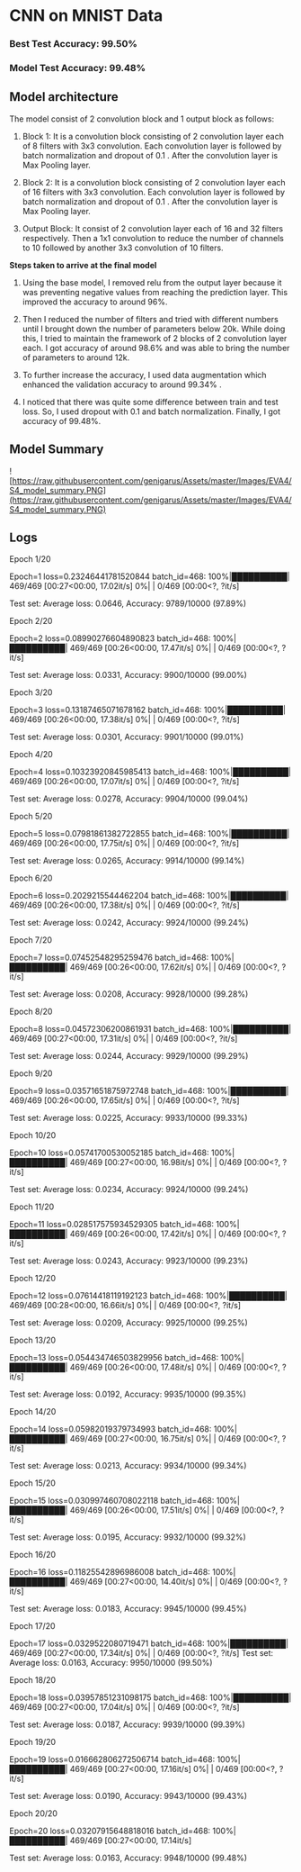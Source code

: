 # CNN on MNIST Data

### Best Test Accuracy: 99.50%

### Model Test Accuracy: 99.48%

## Model architecture

The model consist of 2 convolution block and 1 output block as follows:

1) Block 1: It is a convolution block consisting of 2 convolution layer each of 8 filters with 3x3 convolution. Each convolution layer is followed by batch normalization and dropout of 0.1 . After the convolution layer is Max Pooling layer.

2) Block 2: It is a convolution block consisting of 2 convolution layer each of 16 filters with 3x3 convolution. Each convolution layer is followed by batch normalization and dropout of 0.1 . After the convolution layer is Max Pooling layer.

3) Output Block: It consist of 2 convolution layer each of 16 and 32 filters respectively. Then a 1x1 convolution to reduce the number of channels to 10 followed by another 3x3 convolution of 10 filters.

**Steps taken to arrive at the final model**

1) Using the base model, I removed relu from the output layer because it was preventing negative values from reaching the prediction layer. This improved the accuracy to around 96%.

2) Then I reduced the number of filters and tried with different numbers until I brought down the number of parameters below 20k. While doing this, I tried to maintain the framework of 2 blocks of 2 convolution layer each. I got accuracy of around 98.6% and was able to bring the number of parameters to around 12k.

3) To further increase the accuracy, I used data augmentation which enhanced the validation accuracy to around 99.34% .

4) I noticed that there was quite some difference between train and test loss. So, I used dropout with 0.1 and batch normalization. Finally, I got accuracy of 99.48%.

## Model Summary

![https://raw.githubusercontent.com/genigarus/Assets/master/Images/EVA4/S4_model_summary.PNG](https://raw.githubusercontent.com/genigarus/Assets/master/Images/EVA4/S4_model_summary.PNG)


## Logs


Epoch 1/20


Epoch=1 loss=0.23246441781520844 batch_id=468: 100%|██████████| 469/469 [00:27<00:00, 17.02it/s]
  0%|          | 0/469 [00:00<?, ?it/s]
  
Test set: Average loss: 0.0646, Accuracy: 9789/10000 (97.89%)



Epoch 2/20


Epoch=2 loss=0.08990276604890823 batch_id=468: 100%|██████████| 469/469 [00:26<00:00, 17.47it/s]
  0%|          | 0/469 [00:00<?, ?it/s]
  
Test set: Average loss: 0.0331, Accuracy: 9900/10000 (99.00%)



Epoch 3/20


Epoch=3 loss=0.13187465071678162 batch_id=468: 100%|██████████| 469/469 [00:26<00:00, 17.38it/s]
  0%|          | 0/469 [00:00<?, ?it/s]
  
Test set: Average loss: 0.0301, Accuracy: 9901/10000 (99.01%)



Epoch 4/20


Epoch=4 loss=0.10323920845985413 batch_id=468: 100%|██████████| 469/469 [00:26<00:00, 17.07it/s]
  0%|          | 0/469 [00:00<?, ?it/s]
  
Test set: Average loss: 0.0278, Accuracy: 9904/10000 (99.04%)



Epoch 5/20


Epoch=5 loss=0.07981861382722855 batch_id=468: 100%|██████████| 469/469 [00:26<00:00, 17.75it/s]
  0%|          | 0/469 [00:00<?, ?it/s]
  
Test set: Average loss: 0.0265, Accuracy: 9914/10000 (99.14%)



Epoch 6/20


Epoch=6 loss=0.2029215544462204 batch_id=468: 100%|██████████| 469/469 [00:26<00:00, 17.38it/s]
  0%|          | 0/469 [00:00<?, ?it/s]
  
Test set: Average loss: 0.0242, Accuracy: 9924/10000 (99.24%)



Epoch 7/20


Epoch=7 loss=0.07452548295259476 batch_id=468: 100%|██████████| 469/469 [00:26<00:00, 17.62it/s]
  0%|          | 0/469 [00:00<?, ?it/s]
  
Test set: Average loss: 0.0208, Accuracy: 9928/10000 (99.28%)



Epoch 8/20


Epoch=8 loss=0.04572306200861931 batch_id=468: 100%|██████████| 469/469 [00:27<00:00, 17.31it/s]
  0%|          | 0/469 [00:00<?, ?it/s]
  
Test set: Average loss: 0.0244, Accuracy: 9929/10000 (99.29%)



Epoch 9/20


Epoch=9 loss=0.03571651875972748 batch_id=468: 100%|██████████| 469/469 [00:26<00:00, 17.65it/s]
  0%|          | 0/469 [00:00<?, ?it/s]
  
Test set: Average loss: 0.0225, Accuracy: 9933/10000 (99.33%)



Epoch 10/20


Epoch=10 loss=0.05741700530052185 batch_id=468: 100%|██████████| 469/469 [00:27<00:00, 16.98it/s]
  0%|          | 0/469 [00:00<?, ?it/s]
  
Test set: Average loss: 0.0234, Accuracy: 9924/10000 (99.24%)



Epoch 11/20


Epoch=11 loss=0.028517575934529305 batch_id=468: 100%|██████████| 469/469 [00:26<00:00, 17.42it/s]
  0%|          | 0/469 [00:00<?, ?it/s]
  
Test set: Average loss: 0.0243, Accuracy: 9923/10000 (99.23%)



Epoch 12/20


Epoch=12 loss=0.07614418119192123 batch_id=468: 100%|██████████| 469/469 [00:28<00:00, 16.66it/s]
  0%|          | 0/469 [00:00<?, ?it/s]
  
Test set: Average loss: 0.0209, Accuracy: 9925/10000 (99.25%)



Epoch 13/20


Epoch=13 loss=0.054434746503829956 batch_id=468: 100%|██████████| 469/469 [00:26<00:00, 17.48it/s]
  0%|          | 0/469 [00:00<?, ?it/s]
  
Test set: Average loss: 0.0192, Accuracy: 9935/10000 (99.35%)



Epoch 14/20


Epoch=14 loss=0.05982019379734993 batch_id=468: 100%|██████████| 469/469 [00:27<00:00, 16.75it/s]
  0%|          | 0/469 [00:00<?, ?it/s]
  
Test set: Average loss: 0.0213, Accuracy: 9934/10000 (99.34%)



Epoch 15/20


Epoch=15 loss=0.030997460708022118 batch_id=468: 100%|██████████| 469/469 [00:26<00:00, 17.51it/s]
  0%|          | 0/469 [00:00<?, ?it/s]
  
Test set: Average loss: 0.0195, Accuracy: 9932/10000 (99.32%)



Epoch 16/20


Epoch=16 loss=0.11825542896986008 batch_id=468: 100%|██████████| 469/469 [00:27<00:00, 14.40it/s]
  0%|          | 0/469 [00:00<?, ?it/s]
  
Test set: Average loss: 0.0183, Accuracy: 9945/10000 (99.45%)


Epoch 17/20

Epoch=17 loss=0.0329522080719471 batch_id=468: 100%|██████████| 469/469 [00:27<00:00, 17.34it/s]
  0%|          | 0/469 [00:00<?, ?it/s]
Test set: Average loss: 0.0163, Accuracy: 9950/10000 (99.50%)



Epoch 18/20


Epoch=18 loss=0.03957851231098175 batch_id=468: 100%|██████████| 469/469 [00:27<00:00, 17.04it/s]
  0%|          | 0/469 [00:00<?, ?it/s]
  
Test set: Average loss: 0.0187, Accuracy: 9939/10000 (99.39%)



Epoch 19/20


Epoch=19 loss=0.016662806272506714 batch_id=468: 100%|██████████| 469/469 [00:27<00:00, 17.16it/s]
  0%|          | 0/469 [00:00<?, ?it/s]
  
Test set: Average loss: 0.0190, Accuracy: 9943/10000 (99.43%)



Epoch 20/20


Epoch=20 loss=0.03207915648818016 batch_id=468: 100%|██████████| 469/469 [00:27<00:00, 17.14it/s]

Test set: Average loss: 0.0163, Accuracy: 9948/10000 (99.48%)
